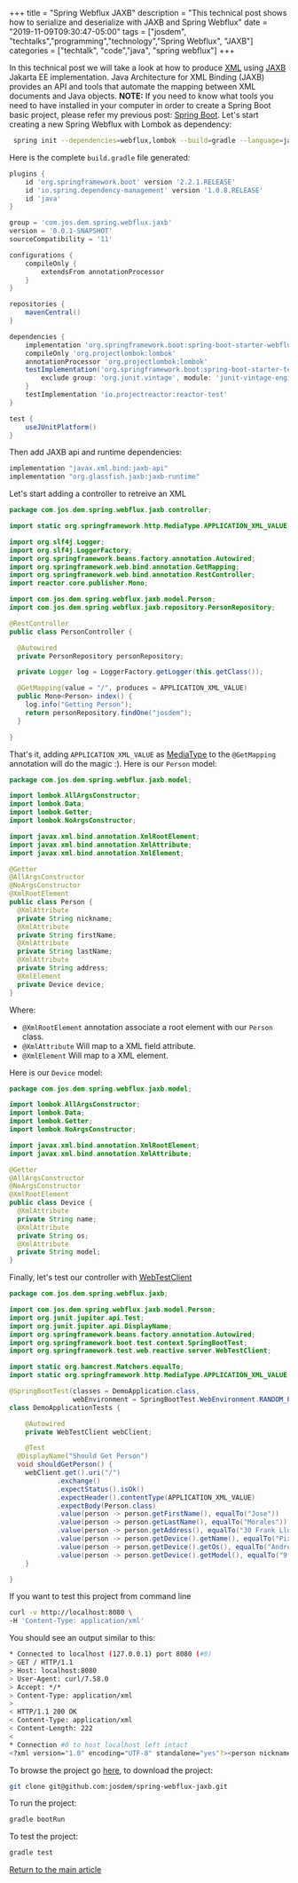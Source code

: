 +++
title =  "Spring Webflux JAXB"
description = "This technical post shows how to serialize and deserialize with JAXB and Spring Webflux"
date = "2019-11-09T09:30:47-05:00"
tags = ["josdem", "techtalks","programming","technology","Spring Webflux", "JAXB"]
categories = ["techtalk", "code","java", "spring webflux"]
+++

In this technical post we will take a look at how to produce [XML](https://en.wikipedia.org/wiki/XML) using [JAXB](https://eclipse-ee4j.github.io/jaxb-ri/) Jakarta EE implementation. Java Architecture for XML Binding (JAXB) provides an API and tools that automate the mapping between XML documents and Java objects. **NOTE:** If you need to know what tools you need to have installed in your computer in order to create a Spring Boot basic project, please refer my previous post: [Spring Boot](/techtalk/spring_boot). Let's start creating a new Spring Webflux with Lombok as dependency:

```bash
 spring init --dependencies=webflux,lombok --build=gradle --language=java spring-webflux-jaxb
```

Here is the complete `build.gradle` file generated:

```groovy
plugins {
	id 'org.springframework.boot' version '2.2.1.RELEASE'
	id 'io.spring.dependency-management' version '1.0.8.RELEASE'
	id 'java'
}

group = 'com.jos.dem.spring.webflux.jaxb'
version = '0.0.1-SNAPSHOT'
sourceCompatibility = '11'

configurations {
	compileOnly {
		extendsFrom annotationProcessor
	}
}

repositories {
	mavenCentral()
}

dependencies {
	implementation 'org.springframework.boot:spring-boot-starter-webflux'
	compileOnly 'org.projectlombok:lombok'
	annotationProcessor 'org.projectlombok:lombok'
	testImplementation('org.springframework.boot:spring-boot-starter-test') {
		exclude group: 'org.junit.vintage', module: 'junit-vintage-engine'
	}
	testImplementation 'io.projectreactor:reactor-test'
}

test {
	useJUnitPlatform()
}
```

Then add JAXB api and runtime dependencies:

```groovy
implementation "javax.xml.bind:jaxb-api"
implementation "org.glassfish.jaxb:jaxb-runtime"
```

Let's start adding a controller to retreive an XML

```java
package com.jos.dem.spring.webflux.jaxb.controller;

import static org.springframework.http.MediaType.APPLICATION_XML_VALUE;

import org.slf4j.Logger;
import org.slf4j.LoggerFactory;
import org.springframework.beans.factory.annotation.Autowired;
import org.springframework.web.bind.annotation.GetMapping;
import org.springframework.web.bind.annotation.RestController;
import reactor.core.publisher.Mono;

import com.jos.dem.spring.webflux.jaxb.model.Person;
import com.jos.dem.spring.webflux.jaxb.repository.PersonRepository;

@RestController
public class PersonController {

  @Autowired
  private PersonRepository personRepository;

  private Logger log = LoggerFactory.getLogger(this.getClass());

  @GetMapping(value = "/", produces = APPLICATION_XML_VALUE)
  public Mono<Person> index() {
    log.info("Getting Person");
    return personRepository.findOne("josdem");
  }

}
```

That's it, adding `APPLICATION_XML_VALUE` as [MediaType](https://docs.spring.io/spring/docs/current/javadoc-api/org/springframework/http/MediaType.html) to the `@GetMapping` annotation will do the magic :). Here is our `Person` model:

```java
package com.jos.dem.spring.webflux.jaxb.model;

import lombok.AllArgsConstructor;
import lombok.Data;
import lombok.Getter;
import lombok.NoArgsConstructor;

import javax.xml.bind.annotation.XmlRootElement;
import javax.xml.bind.annotation.XmlAttribute;
import javax.xml.bind.annotation.XmlElement;

@Getter
@AllArgsConstructor
@NoArgsConstructor
@XmlRootElement
public class Person {
  @XmlAttribute
  private String nickname;
  @XmlAttribute
  private String firstName;
  @XmlAttribute
  private String lastName;
  @XmlAttribute
  private String address;
  @XmlElement
  private Device device;
}
```

Where:

* `@XmlRootElement` annotation associate a root element with our `Person` class.
* `@XmlAttribute` Will map to a XML field attribute.
* `@XmlElement` Will map to a XML element.

Here is our `Device` model:

```java
package com.jos.dem.spring.webflux.jaxb.model;

import lombok.AllArgsConstructor;
import lombok.Data;
import lombok.Getter;
import lombok.NoArgsConstructor;

import javax.xml.bind.annotation.XmlRootElement;
import javax.xml.bind.annotation.XmlAttribute;

@Getter
@AllArgsConstructor
@NoArgsConstructor
@XmlRootElement
public class Device {
  @XmlAttribute
  private String name;
  @XmlAttribute
  private String os;
  @XmlAttribute
  private String model;
}
```

Finally, let's test our controller with [WebTestClient](https://docs.spring.io/spring-framework/docs/current/javadoc-api/org/springframework/test/web/reactive/server/WebTestClient.html)

```java
package com.jos.dem.spring.webflux.jaxb;

import com.jos.dem.spring.webflux.jaxb.model.Person;
import org.junit.jupiter.api.Test;
import org.junit.jupiter.api.DisplayName;
import org.springframework.beans.factory.annotation.Autowired;
import org.springframework.boot.test.context.SpringBootTest;
import org.springframework.test.web.reactive.server.WebTestClient;

import static org.hamcrest.Matchers.equalTo;
import static org.springframework.http.MediaType.APPLICATION_XML_VALUE;

@SpringBootTest(classes = DemoApplication.class,
				webEnvironment = SpringBootTest.WebEnvironment.RANDOM_PORT)
class DemoApplicationTests {

	@Autowired
	private WebTestClient webClient;

	@Test
  @DisplayName("Should Get Person")
  void shouldGetPerson() {
    webClient.get().uri("/")
            .exchange()
            .expectStatus().isOk()
            .expectHeader().contentType(APPLICATION_XML_VALUE)
            .expectBody(Person.class)
            .value(person -> person.getFirstName(), equalTo("Jose"))
            .value(person -> person.getLastName(), equalTo("Morales"))
            .value(person -> person.getAddress(), equalTo("30 Frank Lloyd, Ann Arbor MI 48105"))
            .value(person -> person.getDevice().getName(), equalTo("Pixel 3"))
            .value(person -> person.getDevice().getOs(), equalTo("Android"))
            .value(person -> person.getDevice().getModel(), equalTo("9 Pie"));
	}

}
```

If you want to test this project from command line

```bash
curl -v http://localhost:8080 \
-H 'Content-Type: application/xml'
```

You should see an output similar to this:

```bash
* Connected to localhost (127.0.0.1) port 8080 (#0)
> GET / HTTP/1.1
> Host: localhost:8080
> User-Agent: curl/7.58.0
> Accept: */*
> Content-Type: application/xml
>
< HTTP/1.1 200 OK
< Content-Type: application/xml
< Content-Length: 222
<
* Connection #0 to host localhost left intact
<?xml version="1.0" encoding="UTF-8" standalone="yes"?><person nickname="josdem" firstName="Jose" lastName="Morales" address="30 Frank Lloyd, Ann Arbor MI 48105"><device name="Pixel 3" os="Android" model="9 Pie"/></person>
```

To browse the project go [here](https://github.com/josdem/spring-webflux-jaxb), to download the project:

```bash
git clone git@github.com:josdem/spring-webflux-jaxb.git
```

To run the project:

```bash
gradle bootRun
```

To test the project:

```bash
gradle test
```

[Return to the main article](/techtalk/spring#Spring_Boot_Reactive)
